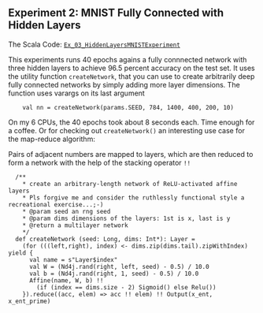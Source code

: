 ## Experiment 2: MNIST Fully Connected with Hidden Layers

The Scala Code: [`Ex_03_HiddenLayersMNISTExperiment`](Ex_03_HiddenLayersMNISTExperiment.scala)

This experiments runs 40 epochs agains a fully connnected network with three hidden layers to achieve 96.5 percent accuracy on the test set.
It uses the utility function `createNetwork`, that you can use to create arbitrarily deep fully connected networks by simply adding more layer
dimensions. The function uses varargs on its last argument

```
    val nn = createNetwork(params.SEED, 784, 1400, 400, 200, 10)
```

On my 6 CPUs, the 40 epochs took about 8 seconds each. Time enough for a coffee. Or for checking out `createNetwork()`
an interesting use case for the map-reduce algorithm:

Pairs of adjacent numbers are mapped to layers, which are then reduced to form a network with the help of the stacking operator `!!`

```
  /**
    * create an arbitrary-length network of ReLU-activated affine layers
    * Pls forgive me and consider the ruthlessly functional style a recreational exercise...;-)
    * @param seed an rng seed
    * @param dims dimensions of the layers: 1st is x, last is y
    * @return a multilayer network
    */
  def createNetwork (seed: Long, dims: Int*): Layer =
    (for (((left,right), index) <- dims.zip(dims.tail).zipWithIndex) yield {
      val name = s"Layer$index"
      val W = (Nd4j.rand(right, left, seed) - 0.5) / 10.0
      val b = (Nd4j.rand(right, 1, seed) - 0.5) / 10.0
      Affine(name, W, b) !!
        (if (index == dims.size - 2) Sigmoid() else Relu())
    }).reduce((acc, elem) => acc !! elem) !! Output(x_ent, x_ent_prime)

```

